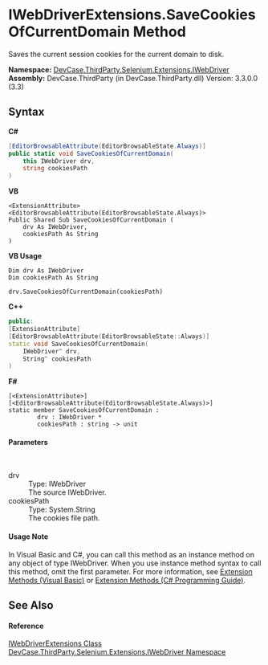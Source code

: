 # IWebDriverExtensions.SaveCookiesOfCurrentDomain Method 
 

Saves the current session cookies for the current domain to disk.

**Namespace:**&nbsp;<a href="N_DevCase_ThirdParty_Selenium_Extensions_IWebDriver">DevCase.ThirdParty.Selenium.Extensions.IWebDriver</a><br />**Assembly:**&nbsp;DevCase.ThirdParty (in DevCase.ThirdParty.dll) Version: 3.3.0.0 (3.3)

## Syntax

**C#**<br />
``` C#
[EditorBrowsableAttribute(EditorBrowsableState.Always)]
public static void SaveCookiesOfCurrentDomain(
	this IWebDriver drv,
	string cookiesPath
)
```

**VB**<br />
``` VB
<ExtensionAttribute>
<EditorBrowsableAttribute(EditorBrowsableState.Always)>
Public Shared Sub SaveCookiesOfCurrentDomain ( 
	drv As IWebDriver,
	cookiesPath As String
)
```

**VB Usage**<br />
``` VB Usage
Dim drv As IWebDriver
Dim cookiesPath As String

drv.SaveCookiesOfCurrentDomain(cookiesPath)
```

**C++**<br />
``` C++
public:
[ExtensionAttribute]
[EditorBrowsableAttribute(EditorBrowsableState::Always)]
static void SaveCookiesOfCurrentDomain(
	IWebDriver^ drv, 
	String^ cookiesPath
)
```

**F#**<br />
``` F#
[<ExtensionAttribute>]
[<EditorBrowsableAttribute(EditorBrowsableState.Always)>]
static member SaveCookiesOfCurrentDomain : 
        drv : IWebDriver * 
        cookiesPath : string -> unit 

```


#### Parameters
&nbsp;<dl><dt>drv</dt><dd>Type: IWebDriver<br />The source IWebDriver.</dd><dt>cookiesPath</dt><dd>Type: System.String<br />The cookies file path.</dd></dl>

#### Usage Note
In Visual Basic and C#, you can call this method as an instance method on any object of type IWebDriver. When you use instance method syntax to call this method, omit the first parameter. For more information, see <a href="https://docs.microsoft.com/dotnet/visual-basic/programming-guide/language-features/procedures/extension-methods">Extension Methods (Visual Basic)</a> or <a href="https://docs.microsoft.com/dotnet/csharp/programming-guide/classes-and-structs/extension-methods">Extension Methods (C# Programming Guide)</a>.

## See Also


#### Reference
<a href="T_DevCase_ThirdParty_Selenium_Extensions_IWebDriver_IWebDriverExtensions">IWebDriverExtensions Class</a><br /><a href="N_DevCase_ThirdParty_Selenium_Extensions_IWebDriver">DevCase.ThirdParty.Selenium.Extensions.IWebDriver Namespace</a><br />